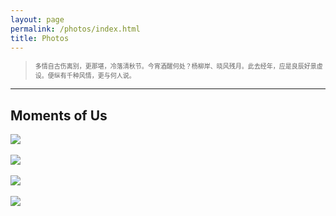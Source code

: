 ```yaml
---
layout: page
permalink: /photos/index.html
title: Photos
---
```

> <font size="1"> 多情自古伤离别，更那堪，冷落清秋节。今宵酒醒何处？杨柳岸、晓风残月。此去经年，应是良辰好景虚设。便纵有千种风情，更与何人说。</font>
---


## Moments of Us

<div>
<img src="https://zhenpeng-li.github.io/blogs/web.assets/photo1.jpg">
</div>
<br>

<div>
<img src="https://zhenpeng-li.github.io/blogs/web.assets/photo2.jpg">
</div>
<br>

<div>
<img src="https://zhenpeng-li.github.io/blogs/web.assets/photo3.jpg">
</div>
<br>

<div>
<img src="https://zhenpeng-li.github.io/blogs/web.assets/photo4.jpg">
</div>
<br>
